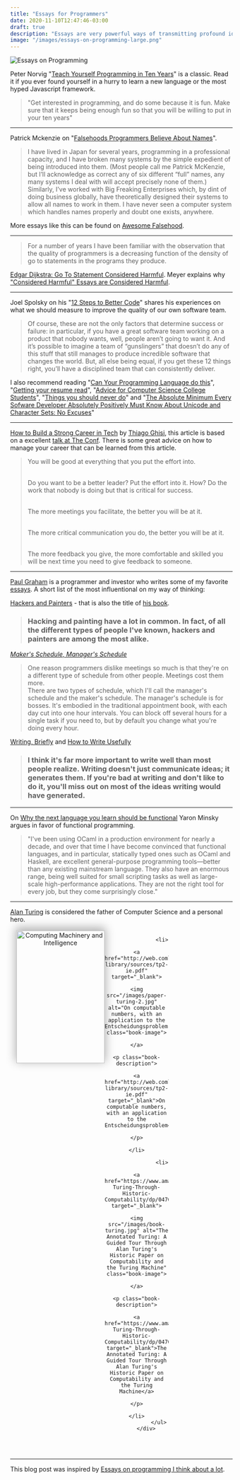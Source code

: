 ```yaml
---
title: "Essays for Programmers"
date: 2020-11-10T12:47:46-03:00
draft: true
description: "Essays are very powerful ways of transmitting profound ideas. Those are books, articles and essays that had the most impact on my career."
image: "/images/essays-on-programming-large.png"
---
```


<style>
article { width: 100% !important; }        
.bookshelf { margin: 2rem auto; text-align: center; position: relative; }
.book-grid { z-index: 2; position: relative; -webkit-transform: translateY(-15px); transform: translateY(-15px); }
.book-grid ul { list-style: none; padding: 0; margin: 0; display: grid; grid-template-columns: repeat(5, 1fr); }
.book-grid ul li {  padding-left: 1.5em; }
.book-grid ul img { display: block; box-shadow: 0px -5px 20px 2px rgba(0, 0, 0, 0.3); width: 200px; height: 300px; -o-object-fit: cover; object-fit: cover; }
.book-description { width: 200px; background-color: #000; height: 300px; font-size: 1.0em; padding: 5px;}
.book-description a { color: #fff; }
.shelf { position: absolute; bottom: 0; left: 0; width: 100%; height: 1rem; background-color: #f9f9f9; border-radius: 2px; z-index: 3; }
.shelf-shadows { position: absolute; bottom: 0; left: 0; width: 100%; height: 1rem; border-radius: 2px; z-index: 1;
  box-shadow: 0px -5px 3px 0px rgba(170, 170, 170, 0.2), 0px 15px 20px 0px rgba(170, 170, 170, 0.7), 0px 5px 5px 0px rgba(119, 119, 119, 0.3);
}

.book-grid ul li .book-description { display: none; }
.book-grid ul li:hover img { display: none; }
.book-grid ul li:hover { margin-bottom: -3em !important; }
.book-grid ul li:hover .book-description { display: block; }

@media screen and (max-width: 1024px) {
        .book-grid ul { grid-template-columns: repeat(3, 1fr); }
        .book-grid ul li {  padding-left: 1.0em; }
}

@media screen and (max-width: 800px) {
        .book-grid ul { grid-template-columns: repeat(1, 1fr); }
        .book-grid ul li {  padding-bottom: 1.5em; }
        .shelf-shadows, .shelf { display: none;}
        article { margin-bottom: -5em !important; }
}
</style>

<img src="/images/essays-on-programming-large.png" alt="Essays on Programming">

Peter Norvig "[Teach Yourself Programming in Ten Years](https://norvig.com/21-days.html)" is a classic. Read it if you ever found yourself in a hurry to learn a new language or the most hyped Javascript framework.

<blockquote class="otro-blockquote"> "Get interested in programming, and do some because it is fun. Make sure that it keeps being enough fun so that you will be willing to put in your ten years"</blockquote>

------

Patrick Mckenzie on "[Falsehoods Programmers Believe About Names](https://www.kalzumeus.com/2010/06/17/falsehoods-programmers-believe-about-names/)".

<blockquote class="otro-blockquote">I have lived in Japan for several years, programming in a professional capacity, and I have broken many systems by the simple expedient of being introduced into them. (Most people call me Patrick McKenzie, but I’ll acknowledge as correct any of six different “full” names, any many systems I deal with will accept precisely none of them.) Similarly, I’ve worked with Big Freaking Enterprises which, by dint of doing business globally, have theoretically designed their systems to allow all names to work in them. I have never seen a computer system which handles names properly and doubt one exists, anywhere.</blockquote>

More essays like this can be found on [Awesome Falsehood](https://github.com/kdeldycke/awesome-falsehood). 

------

<blockquote class="otro-blockquote"> For a number of years I have been familiar with the observation that the quality of programmers is a decreasing function of the density of go to statements in the programs they produce.</blockquote>

[Edgar Dijkstra: Go To Statement Considered Harmful](https://homepages.cwi.nl/~storm/teaching/reader/Dijkstra68.pdf). Meyer explains why ["Considered Harmful" Essays are Considered Harmful](https://meyerweb.com/eric/comment/chech.html).

------

Joel Spolsky on his "[12 Steps to Better Code](https://www.joelonsoftware.com/2000/08/09/the-joel-test-12-steps-to-better-code/)" shares his experiences on what we should measure to improve the quality of our own software team.

<blockquote class="otro-blockquote">Of course, these are not the only factors that determine success or failure: in particular, if you have a great software team working on a product that nobody wants, well, people aren’t going to want it. And it’s possible to imagine a team of “gunslingers” that doesn’t do any of this stuff that still manages to produce incredible software that changes the world. But, all else being equal, if you get these 12 things right, you’ll have a disciplined team that can consistently deliver.</blockquote>

I also recommend reading "[Can Your Programming Language do this](https://www.joelonsoftware.com/2006/08/01/can-your-programming-language-do-this/)", "[Getting your resume read](https://www.joelonsoftware.com/2004/01/26/getting-your-resume-read/)", "[Advice for Computer Science College Students](https://www.joelonsoftware.com/2005/01/02/advice-for-computer-science-college-students/)", "[Things you should never do](https://www.joelonsoftware.com/2000/04/06/things-you-should-never-do-part-i/)" and "[The Absolute Minimum Every Sofware Developer Absolutely Positively Must Know About Unicode and Character Sets: No Excuses](https://www.joelonsoftware.com/2003/10/08/the-absolute-minimum-every-software-developer-absolutely-positively-must-know-about-unicode-and-character-sets-no-excuses/)"

------

[How to Build a Strong Career in Tech](https://www.linkedin.com/pulse/how-build-strong-career-tech-thiago-ghisi/) by [Thiago Ghisi](https://twitter.com/thiagoghisi/), this article is based on a excellent [talk at The Conf](https://www.youtube.com/watch?v=qoqkrLLIvyI). There is some great advice on how to manage your career that can be learned from this article.

<blockquote class="otro-blockquote">You will be good at everything that you put the effort into.<br><br>

Do you want to be a better leader? Put the effort into it. How? Do the  work that nobody is doing but that is critical for success.<br><br>

The more meetings you facilitate, the better you will be at it.<br><br>

The more critical communication you do, the better you will be at it.<br><br>

The more feedback you give, the more comfortable and skilled you will be next time you need to give feedback to someone.</blockquote>

----------

[Paul Graham](https://twitter.com/paulg) is a programmer and investor who writes some of my favorite [essays](http://paulgraham.com/articles.html). A short list of the most influentional on my way of thinking:

[Hackers and Painters](http://paulgraham.com/hp.html) - that is also the title of [his book](http://paulgraham.com/hackpaint.html).

> ### **Hacking** and **painting** have a lot in common. In fact, of all the different types of people I've known, hackers and painters are among the most alike.

*[Maker's Schedule, Manager's Schedule](http://paulgraham.com/makersschedule.html)* 

<blockquote class="otro-blockquote">One reason programmers dislike meetings so much is that they're on a different type of schedule from other people. Meetings cost them more.
<br>There are two types of schedule, which I'll call the manager's schedule and the maker's schedule. The manager's schedule is for bosses. It's embodied in the traditional appointment book, with each day cut into one hour intervals. You can block off several hours for a single task if you need to, but by default you change what you're doing every hour.</blockquote>

[Writing, Briefly](http://paulgraham.com/writing44.html) and [How to Write Usefully](http://paulgraham.com/useful.html)

> ### I think it's far more important to write well than most people realize. **Writing doesn't just communicate ideas; it generates them.** If you're bad at writing and don't like to do it, you'll miss out on most of the ideas writing would have generated.

------

On [Why the next language you learn should be functional](http://queue.acm.org/detail.cfm?id=2038036) Yaron Minsky argues in favor of functional programming.

<blockquote class="otro-blockquote">"I've been using OCaml in a production environment for nearly a decade, and over that time I have become convinced that functional languages, and in particular, statically typed ones such as OCaml and Haskell, are excellent general-purpose programming tools—better than any existing mainstream language. They also have an enormous range, being well suited for small scripting tasks as well as large-scale high-performance applications. They are not the right tool for every job, but they come surprisingly close."</blockquote>

------

[Alan Turing](https://en.wikipedia.org/wiki/Alan_Turing) is considered the father of Computer Science and a personal hero.

<article>
  <div class="bookshelf">
          <div class="book-grid">
                  <ul>
                    <li>
                            <a href="http://www.abelard.org/turpap/turpap.htm" target="_blank">
                                    <img src="/images/paper-turing-1.png" alt="Computing Machinery and Intelligence" class="book-image">
                            </a>
                            <p class="book-description">
                                    <a href="http://www.abelard.org/turpap/turpap.htm" target="_blank">Computing Machinery and Intelligence</a>
                            </p>
                    </li>

                    <li>
                            <a href="http://web.comlab.ox.ac.uk/oucl/research/areas/ieg/e-library/sources/tp2-ie.pdf" target="_blank">
                                    <img src="/images/paper-turing-2.jpg" alt="On computable numbers, with an application to the Entscheidungsproblem" class="book-image">
                            </a>
                            <p class="book-description">
                                    <a href="http://web.comlab.ox.ac.uk/oucl/research/areas/ieg/e-library/sources/tp2-ie.pdf" target="_blank">On computable numbers, with an application to the Entscheidungsproblem</a>
                            </p>
                    </li>
    
                    <li>
                            <a href="https://www.amazon.com/Annotated-Turing-Through-Historic-Computability/dp/0470229055" target="_blank">
                                    <img src="/images/book-turing.jpg" alt="The Annotated Turing: A Guided Tour Through Alan Turing's Historic Paper on Computability and the Turing Machine" class="book-image">
                            </a>
                            <p class="book-description">
                                    <a href="https://www.amazon.com/Annotated-Turing-Through-Historic-Computability/dp/0470229055" target="_blank">The Annotated Turing: A Guided Tour Through Alan Turing's Historic Paper on Computability and the Turing Machine</a>
                            </p>
                    </li>
                  </ul>
          </div>
  </div>
</article>

------

This blog post was inspired by [Essays on programming I think about a lot](https://www.benkuhn.net/progessays/).